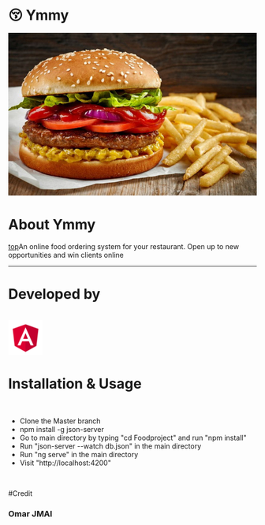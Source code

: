 #  <span> :kissing_closed_eyes: </span>Ymmy
![alt text](https://raw.githubusercontent.com/jmaiiomar/FoodProject/master/Food/src/assets/images/humberger.jpg)



# About Ymmy
[top](#smileys--emotion)An online food ordering system for your restaurant. Open up to new opportunities and win clients online 
<hr/>



# Developed by 
<br/>
<code><img height="70" src="https://raw.githubusercontent.com/github/explore/80688e429a7d4ef2fca1e82350fe8e3517d3494d/topics/angular/angular.png"></code>
<br/>



# Installation & Usage
<br/>

<ul>
  <li>Clone the Master branch</li>
  <li>npm install -g json-server
</li>
  <li>Go to main directory by typing "cd Foodproject" and run "npm install"</li>
   <li>Run "json-server --watch db.json" in the main directory</li>
  <li>Run "ng serve" in the main directory</li>
  <li>Visit "http://localhost:4200" </li>
</ul>



<br/>

#Credit
<h3>Omar JMAI </h3>




